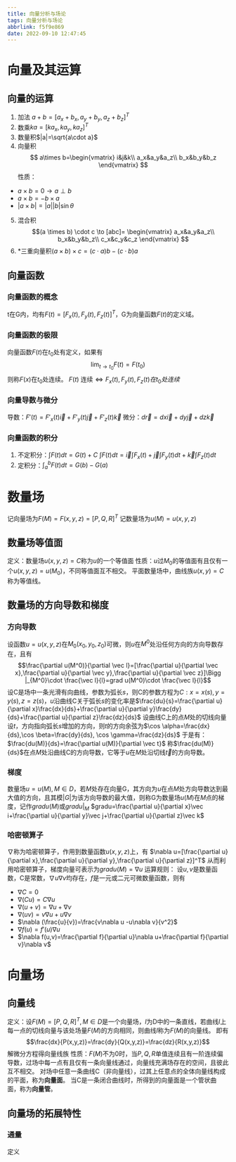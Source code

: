 ```yaml
---
title: 向量分析与场论
tags: 向量分析与场论
abbrlink: f5f9e869
date: 2022-09-10 12:47:45
---
```

# 向量及其运算
## 向量的运算
1. 加法 $a+b=[a_x+b_x,a_y+b_y,a_z+b_z]^T$
2. 数乘$ka=[ka_x,ka_y,ka_z]^T$
3. 数量积$|a|=\sqrt{a\cdot a}$
4. 向量积
$$
a\times b=\begin{vmatrix}
i&j&k\\
a_x&a_y&a_z\\
b_x&b_y&b_z
\end{vmatrix}
$$
性质：
- $a \times b=0 \to a\perp b$
- $a \times b=-b \times a$
- $|a \times b|=|a||b|\sin \theta$
5. 混合积
$$(a \times b) \cdot c \to [abc]=
\begin{vmatrix}
a_x&a_y&a_z\\
b_x&b_y&b_z\\
c_x&c_y&c_z
\end{vmatrix}
$$
6. *三重向量积$(a \times b) \times c=(c \cdot a)b-(c \cdot b)a$
## 向量函数
### 向量函数的概念
t在G内，均有$F(t)=[F_x(t),F_y(t),F_z(t)]^T$，G为向量函数$F(t)$的定义域。
### 向量函数的极限
向量函数$F(t)$在$t_0$处有定义，如果有$$\lim_{t \to t_0}F(t)=F(t_0)$$则称$F(x)$在$t_0$处连续。
$F(t)$ 连续$\Leftrightarrow F_x(t),F_y(t),F_z(t)在t_0处连续$
### 向量导数与微分
导数：$F'(t)=F'_x(t) \vec i +F'_y(t) \vec j + F'_z(t) \vec  k$
微分：$d\vec r= dx\vec i+dy\vec j +dz\vec k$
### 向量函数的积分
1. 不定积分：$\int F(t)dt=G(t)+C$
$\int F(t)dt =\vec i \int F_x(t)+\vec j \int F_y(t)dt+\vec k \int F_z(t)dt$
2. 定积分：$\int _a^b F(t)dt=G(b)-G(a)$
# 数量场
记向量场为$F(M)=F(x,y,z)=[P,Q,R]^T$
记数量场为$u(M)=u(x,y,z)$
## 数量场等值面
定义：数量场$u(x,y,z)=C$称为$u$的一个等值面
性质：$u$过$M_0$的等值面有且仅有一个$u(x,y,z)=u(M_0)$，不同等值面互不相交。
平面数量场中，曲线族$u(x,y)=C$称为等值线。
## 数量场的方向导数和梯度
### 方向导数
设函数$u=u(x,y,z)$在$M_0(x_0,y_0,z_0)$可微，则$u$在$M^0$处沿任何方向的方向导数存在，且有
$$\frac{\partial u(M^0)}{\partial \vec l}=[\frac{\partial u}{\partial \vec x},\frac{\partial u}{\partial \vec y},\frac{\partial u}{\partial \vec z}]\Bigg |_{M^0}\cdot \frac{\vec l}{l}=grad u(M^0)\cdot \frac{\vec l}{l}$$
设C是场中一条光滑有向曲线，参数为弧长$s$，则C的参数方程为$C:x=x(s),y=y(s),z=z(s)$，$u$沿曲线C关于弧长$s$的变化率是$\frac{du}{s}=\frac{\partial u}{\partial x}\frac{dx}{ds}+\frac{\partial u}{\partial y}\frac{dy}{ds}+\frac{\partial u}{\partial z}\frac{dz}{ds}$
设曲线C上的点$M$处的切线向量设$t$，方向指向弧长$s$增加的方向，则$t$的方向余弦为$\cos \alpha=\frac{dx}{ds},\cos \beta=\frac{dy}{ds}, \cos \gamma=\frac{dz}{ds}$
于是有：$\frac{du(M)}{ds}=\frac{\partial u(M)}{\partial \vec t}$
称$\frac{du(M)}{ds}$在点$M$处沿曲线C的方向导数，它等于$u$在$M$处沿切线$\vec t$的方向导数。
### 梯度
数量场$u=u(M),M\in D$，若$M$处存在向量G，其方向为$u$在点$M$处方向导数达到最大值的方向，且其模$|G|$为该方向导数的最大值，则称G为数量场$u(M)$在$M$点的梯度，记作$grad u(M)$或$gradu|_M$
$gradu=\frac{\partial u}{\partial x}\vec i+\frac{\partial u}{\partial y}\vec j+\frac{\partial u}{\partial z}\vec k$
### 哈密顿算子
$\nabla$称为哈密顿算子，作用到数量函数$u(x,y,z)$上，有
$\nabla u=[\frac{\partial u}{\partial x},\frac{\partial u}{\partial y},\frac{\partial u}{\partial z}]^T$
从而利用哈密顿算子，梯度向量可表示为$gradu(M)=\nabla u$
运算规则：
设$u,v$是数量函数，C是常数，$\nabla u \nabla v$均存在，$f$是一元或二元可微数量函数，则有

- $\nabla C=0$
- $\nabla (Cu)=C\nabla u$
- $\nabla (u+v)=\nabla u+\nabla v$
- $\nabla (uv)=v\nabla u+u\nabla v$
- $\nabla (\frac{u}{v})=\frac{v\nabla u -u\nabla v}{v^2}$
- $\nabla f(u)=f'(u)\nabla u$
- $\nabla f(u,v)=\frac{\partial f}{\partial u}\nabla u+\frac{\partial f}{\partial v}\nabla v$
# 向量场
## 向量线
定义：设$F(M)=[P,Q,R]^T,M\in D$是一个向量场，$l$为D中的一条直线，若曲线$l$上每一点的切线向量与该处场量$F(M)$的方向相同，则曲线$l$称为$F(M)$的向量线。
即有$$\frac{dx}{P(x,y,z)}=\frac{dy}{Q(x,y,z)}=\frac{dz}{R(x,y,z)}$$
解微分方程得向量线族
性质：$F(M)$不为0时，当$P,Q,R$单值连续且有一阶连续偏导数，过场中每一点有且仅有一条向量线通过，向量线充满场存在的空间，且彼此互不相交。
对场中任意一条曲线C（非向量线），过其上任意点的全体向量线构成的平面，称为**向量面**。
当C是一条闭合曲线时，所得到的向量面是一个管状曲面，称为**向量管**。
## 向量场的拓展特性
### 通量
定义
